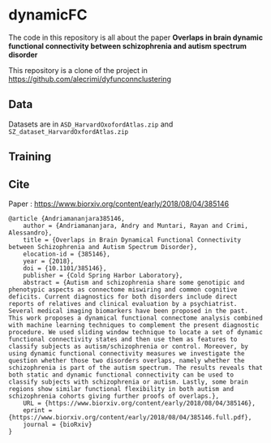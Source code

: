 # dynamicFC
The code in this repository is all about the paper **Overlaps in brain dynamic functional connectivity between schizophrenia and autism spectrum disorder**

This repository is a clone of the project in
https://github.com/alecrimi/dyfunconnclustering

## Data
Datasets are in `ASD_HarvardOxofordAtlas.zip` and `SZ_dataset_HarvardOxfordAtlas.zip`

## Training

## Cite
Paper : https://www.biorxiv.org/content/early/2018/08/04/385146

```
@article {Andriamananjara385146,
	author = {Andriamananjara, Andry and Muntari, Rayan and Crimi, Alessandro},
	title = {Overlaps in Brain Dynamical Functional Connectivity between Schizophrenia and Autism Spectrum Disorder},
	elocation-id = {385146},
	year = {2018},
	doi = {10.1101/385146},
	publisher = {Cold Spring Harbor Laboratory},
	abstract = {Autism and schizophrenia share some genotipic and phenotypic aspects as connectome miswiring and common cognitive deficits. Current diagnostics for both disorders include direct reports of relatives and clinical evaluation by a psychiatrist. Several medical imaging biomarkers have been proposed in the past. This work proposes a dynamical functional connectome analysis combined with machine learning techniques to complement the present diagnostic procedure. We used sliding window technique to locate a set of dynamic functional connectivity states and then use them as features to classify subjects as autism/schizophrenia or control. Moreover, by using dynamic functional connectivity measures we investigate the question whether those two disorders overlaps, namely whether the schizophrenia is part of the autism spectrum. The results reveals that both static and dynamic functional connectivity can be used to classify subjects with schizophrenia or autism. Lastly, some brain regions show similar functional flexibility in both autism and schizophrenia cohorts giving further proofs of overlaps.},
	URL = {https://www.biorxiv.org/content/early/2018/08/04/385146},
	eprint = {https://www.biorxiv.org/content/early/2018/08/04/385146.full.pdf},
	journal = {bioRxiv}
}
```
